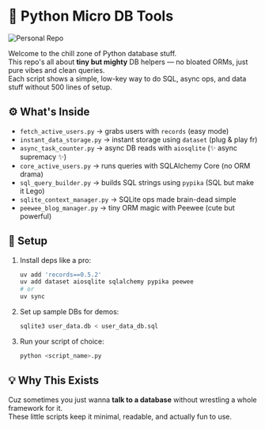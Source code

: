 # 🐍 Python Micro DB Tools

![Personal Repo](https://img.shields.io/badge/🔒-personal_repo-blueviolet?style=for-the-badge)

Welcome to the chill zone of Python database stuff.  
This repo's all about **tiny but mighty** DB helpers — no bloated ORMs, just pure vibes and clean queries.  
Each script shows a simple, low-key way to do SQL, async ops, and data stuff without 500 lines of setup.

## ⚙️ What's Inside

* `fetch_active_users.py` → grabs users with `records` (easy mode)
* `instant_data_storage.py` → instant storage using `dataset` (plug & play fr)
* `async_task_counter.py` → async DB reads with `aiosqlite` (✨ async supremacy ✨)
* `core_active_users.py` → runs queries with SQLAlchemy Core (no ORM drama)
* `sql_query_builder.py` → builds SQL strings using `pypika` (SQL but make it Lego)
* `sqlite_context_manager.py` → SQLite ops made brain-dead simple
* `peewee_blog_manager.py` → tiny ORM magic with Peewee (cute but powerful)

## 🚀 Setup

1. Install deps like a pro:

   ```bash
   uv add 'records==0.5.2'
   uv add dataset aiosqlite sqlalchemy pypika peewee
   # or
   uv sync
   ```
2. Set up sample DBs for demos:

   ```bash
   sqlite3 user_data.db < user_data_db.sql
   ```
3. Run your script of choice:

   ```bash
   python <script_name>.py
   ```

## 💡 Why This Exists

Cuz sometimes you just wanna **talk to a database** without wrestling a whole framework for it.  
These little scripts keep it minimal, readable, and actually fun to use.
